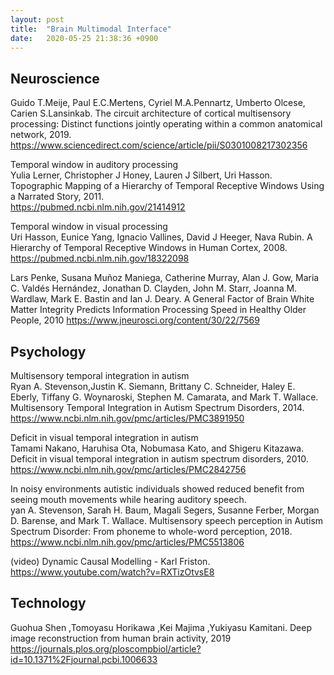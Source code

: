 ```yaml
---
layout: post
title:  "Brain Multimodal Interface"
date:   2020-05-25 21:38:36 +0900
---
```

## Neuroscience

Guido T.Meije, Paul E.C.Mertens, Cyriel M.A.Pennartz, Umberto Olcese, Carien S.Lansinkab. The circuit architecture of cortical multisensory processing: Distinct functions jointly operating within a common anatomical network, 2019.
<br>
https://www.sciencedirect.com/science/article/pii/S0301008217302356

Temporal window in auditory processing
<br>
Yulia Lerner, Christopher J Honey, Lauren J Silbert, Uri Hasson. Topographic Mapping of a Hierarchy of Temporal Receptive Windows Using a Narrated Story, 2011.
<br>
https://pubmed.ncbi.nlm.nih.gov/21414912

Temporal window in visual processing
<br>
Uri Hasson, Eunice Yang, Ignacio Vallines, David J Heeger, Nava Rubin. A Hierarchy of Temporal Receptive Windows in Human Cortex, 2008.<br>
https://pubmed.ncbi.nlm.nih.gov/18322098

Lars Penke, Susana Muñoz Maniega, Catherine Murray, Alan J. Gow, Maria C. Valdés Hernández, Jonathan D. Clayden, John M. Starr, Joanna M. Wardlaw, Mark E. Bastin and Ian J. Deary. A General Factor of Brain White Matter Integrity Predicts Information Processing Speed in Healthy Older People, 2010
https://www.jneurosci.org/content/30/22/7569

## Psychology
Multisensory temporal integration in autism
<br>
Ryan A. Stevenson,Justin K. Siemann, Brittany C. Schneider, Haley E. Eberly, Tiffany G. Woynaroski, Stephen M. Camarata, and Mark T. Wallace. Multisensory Temporal Integration in Autism Spectrum Disorders, 2014.
<br>
https://www.ncbi.nlm.nih.gov/pmc/articles/PMC3891950

Deficit in visual temporal integration in autism
<br>
Tamami Nakano, Haruhisa Ota, Nobumasa Kato, and Shigeru Kitazawa. Deficit in visual temporal integration in autism spectrum disorders, 2010.
<br>
https://www.ncbi.nlm.nih.gov/pmc/articles/PMC2842756

In noisy environments autistic individuals showed reduced benefit from seeing mouth movements while hearing auditory speech.
<br>
yan A. Stevenson, Sarah H. Baum, Magali Segers, Susanne Ferber, Morgan D. Barense, and Mark T. Wallace. Multisensory speech perception in Autism Spectrum Disorder: From phoneme to whole-word perception, 2018.
<br>
https://www.ncbi.nlm.nih.gov/pmc/articles/PMC5513806

(video) Dynamic Causal Modelling - Karl Friston.
<br>
https://www.youtube.com/watch?v=RXTizOtvsE8

## Technology

Guohua Shen ,Tomoyasu Horikawa ,Kei Majima ,Yukiyasu Kamitani. Deep image reconstruction from human brain activity, 2019
<br>
https://journals.plos.org/ploscompbiol/article?id=10.1371%2Fjournal.pcbi.1006633

